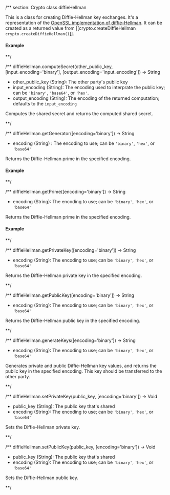 /** section: Crypto
class diffieHellman

This is a class for creating Diffie-Hellman key exchanges. It's a representation of the [OpenSSL implementation of diffie-Hellman](http://www.openssl.org/docs/crypto/dh.html#). It can be created as a returned value from [[crypto.createDiffieHellman `crypto.createDiffieHellman()`]].

#### Example

<script src='http://snippets.c9.io/github.com/c9/nodemanual.org-examples/nodejs_ref_guide/crypto/crypto.createDiffieHellman.js?linestart=3&lineend=0&showlines=false' defer='defer'></script>

**/

/**
diffieHellman.computeSecret(other_public_key, [input_encoding='binary'], [output_encoding='input_encoding']) -> String
- other_public_key (String): The other party's public key
- input_encoding (String): The encoding used to interprate the public key; can be `'binary'`, `'base64'`, or `'hex'`. 
- output_encoding (String): The encoding of the returned computation; defaults to the `input_encoding`

Computes the shared secret and returns the computed shared secret. 


**/ 


/**
diffieHellman.getGenerator([encoding='binary']) -> String
- encoding (String) : The encoding to use; can be `'binary'`, `'hex'`, or `'base64'`

Returns the Diffie-Hellman prime in the specified encoding.

#### Example

<script src='http://snippets.c9.io/github.com/c9/nodemanual.org-examples/nodejs_ref_guide/crypto/diffieHellman.getGenerator.js?linestart=3&lineend=0&showlines=false' defer='defer'></script>

**/ 


/**
diffieHellman.getPrime([encoding='binary']) -> String
- encoding (String): The encoding to use;  can be `'binary'`, `'hex'`, or `'base64'`

Returns the Diffie-Hellman prime in the specified encoding.

#### Example

<script src='http://snippets.c9.io/github.com/c9/nodemanual.org-examples/nodejs_ref_guide/crypto/diffieHellman.getPrime.js?linestart=3&lineend=0&showlines=false' defer='defer'></script>

**/ 


/**
diffieHellman.getPrivateKey([encoding='binary']) -> String
- encoding (String): The encoding to use;  can be `'binary'`, `'hex'`, or `'base64'`

Returns the Diffie-Hellman private key in the specified encoding.

**/ 


/**
diffieHellman.getPublicKey([encoding='binary']) -> String
- encoding (String): The encoding to use;  can be `'binary'`, `'hex'`, or `'base64'`

Returns the Diffie-Hellman public key in the specified encoding.

**/ 


/**
diffieHellman.generateKeys([encoding='binary']) -> String
- encoding (String): The encoding to use;  can be `'binary'`, `'hex'`, or `'base64'`

Generates private and public Diffie-Hellman key values, and returns the public key in the specified encoding. This key should be transferred to the other party.

**/ 


/**
diffieHellman.setPrivateKey(public_key, [encoding='binary']) -> Void
- public_key (String): The public key that's shared
- encoding (String): The encoding to use;  can be `'binary'`, `'hex'`, or `'base64'`

Sets the Diffie-Hellman private key. 

**/ 


/**
diffieHellman.setPublicKey(public_key, [encoding='binary']) -> Void
- public_key (String): The public key that's shared
- encoding (String): The encoding to use;  can be `'binary'`, `'hex'`, or `'base64'`

Sets the Diffie-Hellman public key.

**/ 
